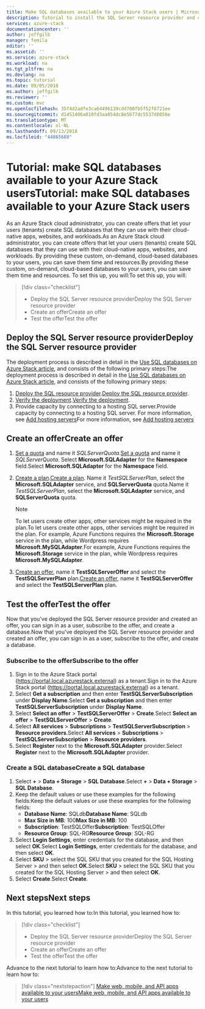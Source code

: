 ```yaml
---
title: Make SQL databases available to your Azure Stack users | Microsoft Docs
description: Tutorial to install the SQL Server resource provider and create offers that let Azure Stack users create SQL databases.
services: azure-stack
documentationcenter: ''
author: jeffgilb
manager: femila
editor: ''
ms.assetid: ''
ms.service: azure-stack
ms.workload: na
ms.tgt_pltfrm: na
ms.devlang: na
ms.topic: tutorial
ms.date: 09/05/2018
ms.author: jeffgilb
ms.reviewer: ''
ms.custom: mvc
ms.openlocfilehash: 35f4d2adfe3ca64496139cdd708fb5f52f8721ee
ms.sourcegitcommit: d1451406a010fd3aa854dc8e5b77dc5537d8050e
ms.translationtype: MT
ms.contentlocale: nl-NL
ms.lasthandoff: 09/13/2018
ms.locfileid: "44865688"
---
```

# <a name="tutorial-make-sql-databases-available-to-your-azure-stack-users"></a><span data-ttu-id="ea26d-103">Tutorial: make SQL databases available to your Azure Stack users</span><span class="sxs-lookup"><span data-stu-id="ea26d-103">Tutorial: make SQL databases available to your Azure Stack users</span></span>

<span data-ttu-id="ea26d-104">As an Azure Stack cloud administrator, you can create offers that let your users (tenants) create SQL databases that they can use with their cloud-native apps, websites, and workloads.</span><span class="sxs-lookup"><span data-stu-id="ea26d-104">As an Azure Stack cloud administrator, you can create offers that let your users (tenants) create SQL databases that they can use with their cloud-native apps, websites, and workloads.</span></span> <span data-ttu-id="ea26d-105">By providing these custom, on-demand, cloud-based databases to your users, you can save them time and resources.</span><span class="sxs-lookup"><span data-stu-id="ea26d-105">By providing these custom, on-demand, cloud-based databases to your users, you can save them time and resources.</span></span> <span data-ttu-id="ea26d-106">To set this up, you will:</span><span class="sxs-lookup"><span data-stu-id="ea26d-106">To set this up, you will:</span></span>

> [!div class="checklist"]
> * <span data-ttu-id="ea26d-107">Deploy the SQL Server resource provider</span><span class="sxs-lookup"><span data-stu-id="ea26d-107">Deploy the SQL Server resource provider</span></span>
> * <span data-ttu-id="ea26d-108">Create an offer</span><span class="sxs-lookup"><span data-stu-id="ea26d-108">Create an offer</span></span>
> * <span data-ttu-id="ea26d-109">Test the offer</span><span class="sxs-lookup"><span data-stu-id="ea26d-109">Test the offer</span></span>

## <a name="deploy-the-sql-server-resource-provider"></a><span data-ttu-id="ea26d-110">Deploy the SQL Server resource provider</span><span class="sxs-lookup"><span data-stu-id="ea26d-110">Deploy the SQL Server resource provider</span></span>

<span data-ttu-id="ea26d-111">The deployment process is described in detail in the [Use SQL databases on Azure Stack article](azure-stack-sql-resource-provider-deploy.md), and consists of the following primary steps:</span><span class="sxs-lookup"><span data-stu-id="ea26d-111">The deployment process is described in detail in the [Use SQL databases on Azure Stack article](azure-stack-sql-resource-provider-deploy.md), and consists of the following primary steps:</span></span>

1. <span data-ttu-id="ea26d-112">[Deploy the SQL resource provider](azure-stack-sql-resource-provider-deploy.md).</span><span class="sxs-lookup"><span data-stu-id="ea26d-112">[Deploy the SQL resource provider](azure-stack-sql-resource-provider-deploy.md).</span></span>
2. <span data-ttu-id="ea26d-113">[Verify the deployment](azure-stack-sql-resource-provider-deploy.md#verify-the-deployment-using-the-azure-stack-portal).</span><span class="sxs-lookup"><span data-stu-id="ea26d-113">[Verify the deployment](azure-stack-sql-resource-provider-deploy.md#verify-the-deployment-using-the-azure-stack-portal).</span></span>
3. <span data-ttu-id="ea26d-114">Provide capacity by connecting to a hosting SQL server.</span><span class="sxs-lookup"><span data-stu-id="ea26d-114">Provide capacity by connecting to a hosting SQL server.</span></span> <span data-ttu-id="ea26d-115">For more information, see [Add hosting servers](azure-stack-sql-resource-provider-hosting-servers.md)</span><span class="sxs-lookup"><span data-stu-id="ea26d-115">For more information, see [Add hosting servers](azure-stack-sql-resource-provider-hosting-servers.md)</span></span>

## <a name="create-an-offer"></a><span data-ttu-id="ea26d-116">Create an offer</span><span class="sxs-lookup"><span data-stu-id="ea26d-116">Create an offer</span></span>

1.  <span data-ttu-id="ea26d-117">[Set a quota](azure-stack-setting-quotas.md) and name it *SQLServerQuota*.</span><span class="sxs-lookup"><span data-stu-id="ea26d-117">[Set a quota](azure-stack-setting-quotas.md) and name it *SQLServerQuota*.</span></span> <span data-ttu-id="ea26d-118">Select **Microsoft.SQLAdapter** for the **Namespace** field.</span><span class="sxs-lookup"><span data-stu-id="ea26d-118">Select **Microsoft.SQLAdapter** for the **Namespace** field.</span></span>
2.  <span data-ttu-id="ea26d-119">[Create a plan](azure-stack-create-plan.md).</span><span class="sxs-lookup"><span data-stu-id="ea26d-119">[Create a plan](azure-stack-create-plan.md).</span></span> <span data-ttu-id="ea26d-120">Name it *TestSQLServerPlan*, select the **Microsoft.SQLAdapter** service, and **SQLServerQuota** quota.</span><span class="sxs-lookup"><span data-stu-id="ea26d-120">Name it *TestSQLServerPlan*, select the **Microsoft.SQLAdapter** service, and **SQLServerQuota** quota.</span></span>

    > [!NOTE]
    > <span data-ttu-id="ea26d-121">To let users create other apps, other services might be required in the plan.</span><span class="sxs-lookup"><span data-stu-id="ea26d-121">To let users create other apps, other services might be required in the plan.</span></span> <span data-ttu-id="ea26d-122">For example, Azure Functions requires the **Microsoft.Storage** service in the plan, while Wordpress requires **Microsoft.MySQLAdapter**.</span><span class="sxs-lookup"><span data-stu-id="ea26d-122">For example, Azure Functions requires the **Microsoft.Storage** service in the plan, while Wordpress requires **Microsoft.MySQLAdapter**.</span></span>

3.  <span data-ttu-id="ea26d-123">[Create an offer](azure-stack-create-offer.md), name it **TestSQLServerOffer** and select the **TestSQLServerPlan** plan.</span><span class="sxs-lookup"><span data-stu-id="ea26d-123">[Create an offer](azure-stack-create-offer.md), name it **TestSQLServerOffer** and select the **TestSQLServerPlan** plan.</span></span>

## <a name="test-the-offer"></a><span data-ttu-id="ea26d-124">Test the offer</span><span class="sxs-lookup"><span data-stu-id="ea26d-124">Test the offer</span></span>

<span data-ttu-id="ea26d-125">Now that you've deployed the SQL Server resource provider and created an offer, you can sign in as a user, subscribe to the offer, and create a database.</span><span class="sxs-lookup"><span data-stu-id="ea26d-125">Now that you've deployed the SQL Server resource provider and created an offer, you can sign in as a user, subscribe to the offer, and create a database.</span></span>

### <a name="subscribe-to-the-offer"></a><span data-ttu-id="ea26d-126">Subscribe to the offer</span><span class="sxs-lookup"><span data-stu-id="ea26d-126">Subscribe to the offer</span></span>

1. <span data-ttu-id="ea26d-127">Sign in to the Azure Stack portal (https://portal.local.azurestack.external) as a tenant.</span><span class="sxs-lookup"><span data-stu-id="ea26d-127">Sign in to the Azure Stack portal (https://portal.local.azurestack.external) as a tenant.</span></span>
2. <span data-ttu-id="ea26d-128">Select **Get a subscription** and then enter  **TestSQLServerSubscription** under **Display Name**.</span><span class="sxs-lookup"><span data-stu-id="ea26d-128">Select **Get a subscription** and then enter  **TestSQLServerSubscription** under **Display Name**.</span></span>
3. <span data-ttu-id="ea26d-129">Select **Select an offer** > **TestSQLServerOffer** > **Create**.</span><span class="sxs-lookup"><span data-stu-id="ea26d-129">Select **Select an offer** > **TestSQLServerOffer** > **Create**.</span></span>
4. <span data-ttu-id="ea26d-130">Select **All services** > **Subscriptions** > **TestSQLServerSubscription** > **Resource providers**.</span><span class="sxs-lookup"><span data-stu-id="ea26d-130">Select **All services** > **Subscriptions** > **TestSQLServerSubscription** > **Resource providers**.</span></span>
5. <span data-ttu-id="ea26d-131">Select **Register** next to the **Microsoft.SQLAdapter** provider.</span><span class="sxs-lookup"><span data-stu-id="ea26d-131">Select **Register** next to the **Microsoft.SQLAdapter** provider.</span></span>

### <a name="create-a-sql-database"></a><span data-ttu-id="ea26d-132">Create a SQL database</span><span class="sxs-lookup"><span data-stu-id="ea26d-132">Create a SQL database</span></span>

1. <span data-ttu-id="ea26d-133">Select **+** > **Data + Storage** > **SQL Database**.</span><span class="sxs-lookup"><span data-stu-id="ea26d-133">Select **+** > **Data + Storage** > **SQL Database**.</span></span>
2. <span data-ttu-id="ea26d-134">Keep the default values or use these examples for the following fields:</span><span class="sxs-lookup"><span data-stu-id="ea26d-134">Keep the default values or use these examples for the following fields:</span></span>
    - <span data-ttu-id="ea26d-135">**Database Name**: SQLdb</span><span class="sxs-lookup"><span data-stu-id="ea26d-135">**Database Name**: SQLdb</span></span>
    - <span data-ttu-id="ea26d-136">**Max Size in MB**: 100</span><span class="sxs-lookup"><span data-stu-id="ea26d-136">**Max Size in MB**: 100</span></span>
    - <span data-ttu-id="ea26d-137">**Subscription**: TestSQLOffer</span><span class="sxs-lookup"><span data-stu-id="ea26d-137">**Subscription**: TestSQLOffer</span></span>
    - <span data-ttu-id="ea26d-138">**Resource Group**: SQL-RG</span><span class="sxs-lookup"><span data-stu-id="ea26d-138">**Resource Group**: SQL-RG</span></span>
3. <span data-ttu-id="ea26d-139">Select **Login Settings**, enter credentials for the database, and then select **OK**.</span><span class="sxs-lookup"><span data-stu-id="ea26d-139">Select **Login Settings**, enter credentials for the database, and then select **OK**.</span></span>
4. <span data-ttu-id="ea26d-140">Select **SKU** > select the SQL SKU that you created for the SQL Hosting Server > and then select **OK**.</span><span class="sxs-lookup"><span data-stu-id="ea26d-140">Select **SKU** > select the SQL SKU that you created for the SQL Hosting Server > and then select **OK**.</span></span>
5. <span data-ttu-id="ea26d-141">Select **Create**.</span><span class="sxs-lookup"><span data-stu-id="ea26d-141">Select **Create**.</span></span>

## <a name="next-steps"></a><span data-ttu-id="ea26d-142">Next steps</span><span class="sxs-lookup"><span data-stu-id="ea26d-142">Next steps</span></span>

<span data-ttu-id="ea26d-143">In this tutorial, you learned how to:</span><span class="sxs-lookup"><span data-stu-id="ea26d-143">In this tutorial, you learned how to:</span></span>

> [!div class="checklist"]
> * <span data-ttu-id="ea26d-144">Deploy the SQL Server resource provider</span><span class="sxs-lookup"><span data-stu-id="ea26d-144">Deploy the SQL Server resource provider</span></span>
> * <span data-ttu-id="ea26d-145">Create an offer</span><span class="sxs-lookup"><span data-stu-id="ea26d-145">Create an offer</span></span>
> * <span data-ttu-id="ea26d-146">Test the offer</span><span class="sxs-lookup"><span data-stu-id="ea26d-146">Test the offer</span></span>

<span data-ttu-id="ea26d-147">Advance to the next tutorial to learn how to:</span><span class="sxs-lookup"><span data-stu-id="ea26d-147">Advance to the next tutorial to learn how to:</span></span>

> [!div class="nextstepaction"]
> [<span data-ttu-id="ea26d-148">Make web, mobile, and API apps available to your users</span><span class="sxs-lookup"><span data-stu-id="ea26d-148">Make web, mobile, and API apps available to your users</span></span>]( azure-stack-tutorial-app-service.md)